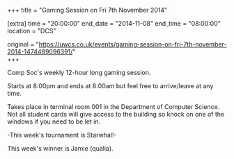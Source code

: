 +++
title = "Gaming Session on Fri 7th November 2014"

[extra]
time = "20:00:00"
end_date = "2014-11-08"
end_time = "08:00:00"
location = "DCS"

original = "https://uwcs.co.uk/events/gaming-session-on-fri-7th-november-2014-1474489096391/"    
+++

Comp Soc's weekly 12-hour long gaming session.

Starts at 8:00pm and ends at 8:00am but feel free to arrive/leave at any time.

Takes place in terminal room 001 in the Department of Computer Science. Not all student cards will give access to the building so knock on one of the windows if you need to be let in.

\-This week's tournament is Starwhal\!-

This week's winner is Jamie (qualia).


